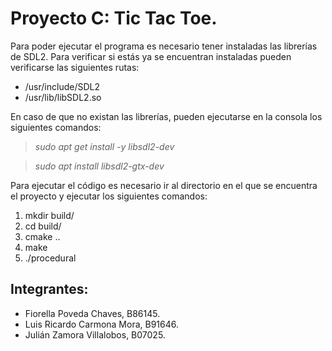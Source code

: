 # Proyecto C: Tic Tac Toe.

Para poder ejecutar el programa es necesario tener instaladas las librerías de SDL2. Para verificar si estás ya se encuentran instaladas pueden verificarse las siguientes rutas:
- /usr/include/SDL2
- /usr/lib/libSDL2.so

En caso de que no existan las librerías, pueden ejecutarse en la consola los siguientes comandos:

> _sudo apt get install -y libsdl2-dev_

> _sudo apt install libsdl2-gtx-dev_

Para ejecutar el código es necesario ir al directorio en el que se encuentra el proyecto y ejecutar los siguientes comandos:
1. mkdir build/
2. cd build/
3. cmake ..
4. make
5. ./procedural

## Integrantes:
 - Fiorella Poveda Chaves, B86145.
 - Luis Ricardo Carmona Mora, B91646.
 - Julián Zamora Villalobos, B07025.
